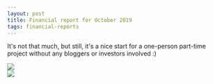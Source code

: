 ```yaml
---
layout: post
title: Financial report for October 2019
tags: financial-reports
---
```

It's not that much, but still, it's a nice start for a one-person part-time project without any bloggers or investors involved  :)

<img src="{{site.url}}/images/reports/oct_2019.jpg" style="display: block; margin: auto;" />

<img src="{{site.url}}/images/reports/oct_2019_receipt.jpg" style="display: block; margin: auto;" />
